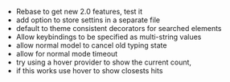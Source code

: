  - Rebase to get new 2.0 features, test it
 - add option to store settins in a separate file
 - default to theme consistent decorators for searched elements
 - Allow keybindings to be specified as multi-string values
 - allow normal model to cancel old typing state
 - allow for normal mode timeout
 - try using a hover provider to show the current count,
 - if this works use hover to show closests hits